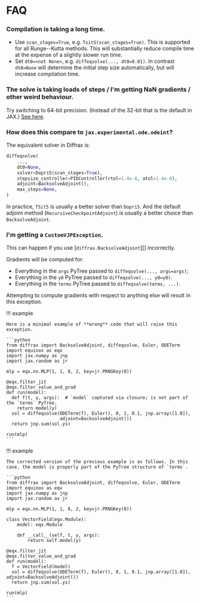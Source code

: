 # FAQ

### Compilation is taking a long time.

- Use `scan_stages=True`, e.g. `Tsit5(scan_stages=True)`. This is supported for all Runge--Kutta methods. This will substantially reduce compile time at the expense of a slightly slower run time.
- Set `dt0=<not None>`, e.g. `diffeqsolve(..., dt0=0.01)`. In contrast `dt0=None` will determine the initial step size automatically, but will increase compilation time.

### The solve is taking loads of steps / I'm getting NaN gradients / other weird behaviour.

Try switching to 64-bit precision. (Instead of the 32-bit that is the default in JAX.) [See here](https://jax.readthedocs.io/en/latest/notebooks/Common_Gotchas_in_JAX.html#double-64bit-precision).

### How does this compare to `jax.experimental.ode.odeint`?

The equivalent solver in Diffrax is:
```python
diffeqsolve(
    ...,
    dt0=None,
    solver=Dopri5(scan_stages=True),
    stepsize_controller=PIDController(rtol=1.4e-8, atol=1.4e-8),
    adjoint=BacksolveAdjoint(),
    max_steps=None,
)
```

In practice, `TSit5` is usually a better solver than `Dopri5`. And the default adjoint method (`RecursiveCheckpointAdjoint`) is usually a better choice than `BacksolveAdjoint`.

### I'm getting a `CustomVJPException`.

This can happen if you use [`diffrax.BacksolveAdjoint`][] incorrectly.

Gradients will be computed for:

- Everything in the `args` PyTree passed to `diffeqsolve(..., args=args)`;
- Everything in the `y0` PyTree passed to `diffeqsolve(..., y0=y0)`.
- Everything in the `terms` PyTree passed to `diffeqsolve(terms, ...)`.

Attempting to compute gradients with respect to anything else will result in this exception.

!!! example

    Here is a minimal example of **wrong** code that will raise this exception.

    ```python
    from diffrax import BacksolveAdjoint, diffeqsolve, Euler, ODETerm
    import equinox as eqx
    import jax.numpy as jnp
    import jax.random as jr

    mlp = eqx.nn.MLP(1, 1, 8, 2, key=jr.PRNGKey(0))

    @eqx.filter_jit
    @eqx.filter_value_and_grad
    def run(model):
      def f(t, y, args):  # `model` captured via closure; is not part of the `terms` PyTree.
        return model(y)
      sol = diffeqsolve(ODETerm(f), Euler(), 0, 1, 0.1, jnp.array([1.0]),
                        adjoint=BacksolveAdjoint())
      return jnp.sum(sol.ys)

    run(mlp)
    ```

!!! example

    The corrected version of the previous example is as follows. In this case, the model is properly part of the PyTree structure of `terms`.

    ```python
    from diffrax import BacksolveAdjoint, diffeqsolve, Euler, ODETerm
    import equinox as eqx
    import jax.numpy as jnp
    import jax.random as jr

    mlp = eqx.nn.MLP(1, 1, 8, 2, key=jr.PRNGKey(0))

    class VectorField(eqx.Module):
        model: eqx.Module

        def __call__(self, t, y, args):
            return self.model(y)

    @eqx.filter_jit
    @eqx.filter_value_and_grad
    def run(model):
      f = VectorField(model)
      sol = diffeqsolve(ODETerm(f), Euler(), 0, 1, 0.1, jnp.array([1.0]), adjoint=BacksolveAdjoint())
      return jnp.sum(sol.ys)

    run(mlp)
    ```
